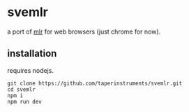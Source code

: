 # svemlr
a port of [mlr](https://github.com/monome-community/mlr) for web browsers (just chrome for now).

## installation
requires nodejs.

```
git clone https://github.com/taperinstruments/svemlr.git
cd svemlr
npm i
npm run dev
```
